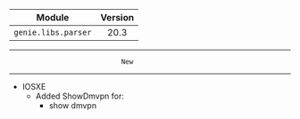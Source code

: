 | Module                  | Version       |
| ------------------------|:-------------:|
| ``genie.libs.parser``   |     20.3      |

--------------------------------------------------------------------------------
                                New
--------------------------------------------------------------------------------

* IOSXE
    * Added ShowDmvpn for:
        * show dmvpn
